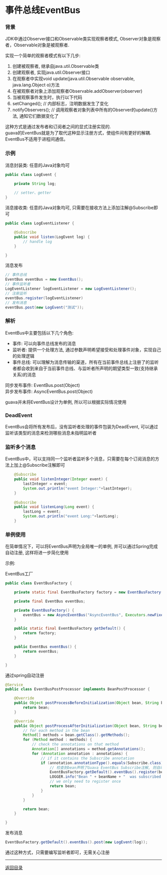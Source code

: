 事件总线EventBus
===

### 背景

JDK中通过Observer接口和Observable类实现观察者模式, Observer对象是观察者，Observable对象是被观察者.

实现一个简单的观察者模式有以下几步:

1. 创建被观察者, 继承自java.util.Observable类
2. 创建观察者, 实现java.util.Observer接口
3. 在观察者中实现void update(java.util.Observable observable, java.lang.Object o)方法
4. 在被观察者对象上添加观察者Observable.addObserver(observer)
5. 当被观察事件发生时，执行以下代码
6. setChanged(); // 内部标志，注明数据发生了变化
7. notifyObservers(); // 调用观察者对象列表中所有的Observer的update()方法, 通知它们数据变化了

这种方式是通过发布者和订阅者之间的显式注册实现的.  
guava的EventBus就是为了取代这种显示注册方式，使组件间有更好的解耦.  
EventBus不适用于进程间通信。

### 示例

消息封装类: 任意的Java对象均可

```java  
public class LogEvent {

	private String log;
	
	// setter、getter
}
```

消息接收类: 任意的Java对象均可, 只需要在接收方法上添加注解@Subscribe即可

```java  
public class LogEventListener {

	@Subscribe
	public void listen(LogEvent log) {
		// handle log
	}

}
```

消息发布

```java  
// 事件总线
EventBus eventBus = new EventBus();
// 事件监听者
LogEventListener logEventListener = new LogEventListener();
// 注册监听
eventBus.register(logEventListener)
// 发布消息
eventBus.post(new LogEvent("测试"));
```

### 解析

EventBus中主要包括以下几个角色:

* 事件: 可以向事件总线发布的消息
* 监听者: 提供一个处理方法, 通过参数声明希望接受和处理事件对象，实现自己的处理逻辑
* 事件总线: 可以理解为消息传输的渠道，所有在当前事件总线上注册了的监听者都会收到来自于当前事件总线、与监听者所声明的期望类型一致(支持继承关系)的消息

同步发布事件: EventBus.post(Object)  
异步发布事件: AsyncEventBus.post(Object)

guava并未将EventBus设计为单例, 所以可以根据实际情况使用

### DeadEvent

EventBus会将所有发布后，没有监听者处理的事件包装为DeadEvent, 可以通过监听该类型的消息来检测哪些消息未指明监听者

### 监听多个消息

EventBus中，可以支持同一个监听者监听多个消息，只需要在每个订阅消息的方法上加上@Subscribe注解即可

```java  
    @Subscribe  
    public void listenInteger(Integer event) {  
        lastInteger = event; 
        System.out.println("event Integer:"+lastInteger);
    }  
   
    @Subscribe  
    public void listenLong(Long event) {  
        lastLong = event; 
        System.out.println("event Long:"+lastLong);
    }  
```

### 单例使用

在简单情况下，可以将EventBus声明为全局唯一的单例, 并可以通过Spring完成自动注册, 这样将进一步简化使用

示例:

EventBus工厂

```java  
public class EventBusFactory {

	private static final EventBusFactory factory = new EventBusFactory();

	private final EventBus eventBus;

	private EventBusFactory() {
		eventBus = new AsyncEventBus("AsyncEventBus", Executors.newFixedThreadPool(5));
	}

	public static final EventBusFactory getDefault() {
		return factory;
	}

	public EventBus eventBus() {
		return eventBus;
	}

}
```

通过spring自动注册

```java  
@Service  
public class EventBusPostProcessor implements BeanPostProcessor {  

	@Override
	public Object postProcessBeforeInitialization(Object bean, String beanName) throws BeansException {
		return bean;
	}

	@Override
	public Object postProcessAfterInitialization(Object bean, String beanName) throws BeansException {
		// for each method in the bean
		Method[] methods = bean.getClass().getMethods();
		for (Method method : methods) {
			// check the annotations on that method
			Annotation[] annotations = method.getAnnotations();
			for (Annotation annotation : annotations) {
				// if it contains the Subscribe annotation
				if (annotation.annotationType().equals(Subscribe.class)) {
					// 检查到bean声明了Guava EventBus Subscribe注解, 则自动注册到全局的EventBus上
					EventBusFactory.getDefault().eventBus().register(bean);
					LOGGER.info("Bean " + beanName + "  was subscribed to EventBus");
					// we only need to register once
					return bean;
				}
			}
		}

		return bean;
	}

}
```

发布消息

```java  
EventBusFactory.getDefault().eventBus().post(new LogEvent(log));
```

通过这种方式，只需要编写监听者即可，无需关心注册

------
[返回目录](/README.md)